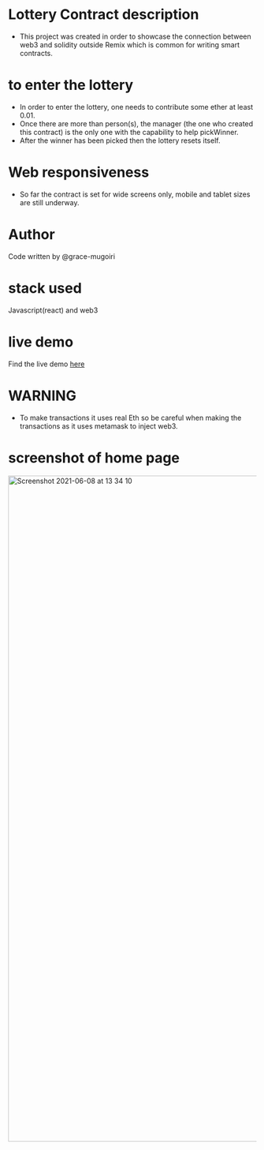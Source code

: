 # Lottery Contract description

- This project was created in order to showcase the connection between web3 and solidity outside Remix which is common for writing smart contracts.


# to enter the lottery

- In order to enter the lottery, one needs to contribute some ether at least 0.01. 
- Once there are more than person(s), the manager (the one who created this contract) is the only one with the capability to help pickWinner.
- After the winner has been picked then the lottery resets itself.


# Web responsiveness

- So far the contract is set for wide screens only, mobile and tablet sizes are still underway.

# Author
Code written by @grace-mugoiri

# stack used
Javascript(react) and web3 

# live demo
Find the live demo [here](https://the-lottery-contract.herokuapp.com/)

# WARNING
- To make transactions it uses real Eth so be careful when making the transactions as it uses metamask to inject web3.

# screenshot of home page
<img width="1350" alt="Screenshot 2021-06-08 at 13 34 10" src="https://user-images.githubusercontent.com/20679425/121170689-395fe900-c85e-11eb-81f5-e52e5e909c9c.png">
